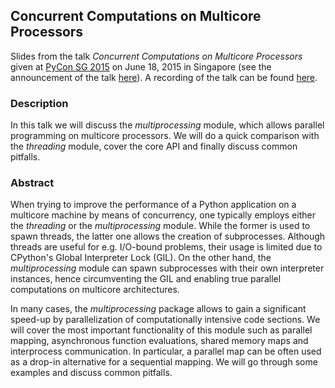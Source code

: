 ## Concurrent Computations on Multicore Processors

Slides from the talk _Concurrent Computations on Multicore Processors_ given at [PyCon SG 2015](https://pycon.sg/static/archive/2015/) on June 18, 2015 in Singapore (see the announcement of the talk [here](https://pycon.sg/static/archive/2015/schedule/presentation/54/index.html)). A recording of the talk can be found [here](https://www.youtube.com/watch?v=XWm02dbaJTY).

### Description
In this talk we will discuss the _multiprocessing_ module, which allows parallel programming on multicore processors. We will do a quick comparison with the _threading_ module, cover the core API and finally discuss common pitfalls.

### Abstract
When trying to improve the performance of a Python application on a multicore machine by means of concurrency, one typically employs either the _threading_ or the _multiprocessing_ module. While the former is used to spawn threads, the latter one allows the creation of subprocesses. Although threads are useful for e.g. I/O-bound problems, their usage is limited due to CPython's Global Interpreter Lock (GIL). On the other hand, the _multiprocessing_ module can spawn subprocesses with their own interpreter instances, hence circumventing the GIL and enabling true parallel computations on multicore architectures.

In many cases, the _multiprocessing_ package allows to gain a significant speed-up by parallelization of computationally intensive code sections. We will cover the most important functionality of this module such as parallel mapping, asynchronous function evaluations, shared memory maps and interprocess communication. In particular, a parallel map can be often used as a drop-in alternative for a sequential mapping. We will go through some examples and discuss common pitfalls.

